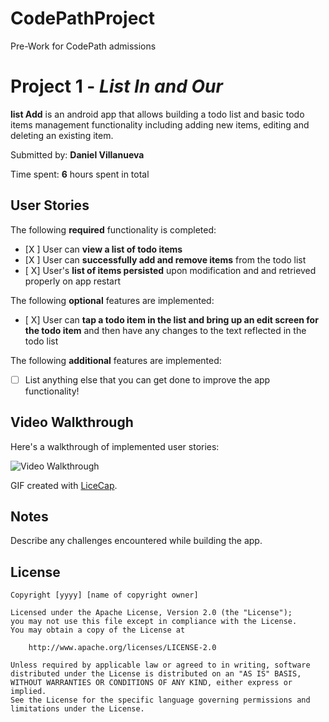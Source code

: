# CodePathProject
Pre-Work for CodePath admissions

# Project 1 - *List In and Our*

**list Add** is an android app that allows building a todo list and basic todo items management functionality including adding new items, editing and deleting an existing item.

Submitted by: **Daniel Villanueva**

Time spent: **6** hours spent in total

## User Stories

The following **required** functionality is completed:

* [X ] User can **view a list of todo items**
* [X ] User can **successfully add and remove items** from the todo list
* [ X] User's **list of items persisted** upon modification and and retrieved properly on app restart

The following **optional** features are implemented:

* [ X] User can **tap a todo item in the list and bring up an edit screen for the todo item** and then have any changes to the text reflected in the todo list

The following **additional** features are implemented:

* [ ] List anything else that you can get done to improve the app functionality!

## Video Walkthrough

Here's a walkthrough of implemented user stories:

<img src='http://i.imgur.com/link/to/your/gif/file.gif' title='Video Walkthrough' width='' alt='Video Walkthrough' />

GIF created with [LiceCap](http://www.cockos.com/licecap/).

## Notes

Describe any challenges encountered while building the app.

## License

    Copyright [yyyy] [name of copyright owner]

    Licensed under the Apache License, Version 2.0 (the "License");
    you may not use this file except in compliance with the License.
    You may obtain a copy of the License at

        http://www.apache.org/licenses/LICENSE-2.0

    Unless required by applicable law or agreed to in writing, software
    distributed under the License is distributed on an "AS IS" BASIS,
    WITHOUT WARRANTIES OR CONDITIONS OF ANY KIND, either express or implied.
    See the License for the specific language governing permissions and
    limitations under the License.
